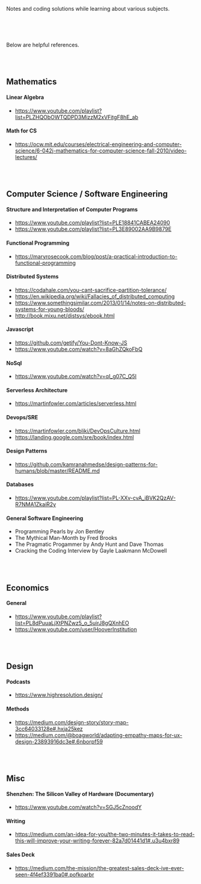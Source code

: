 Notes and coding solutions while learning about various subjects.

<br/><br/><br/>

Below are helpful references.

<br/><br/>

## Mathematics

#### Linear Algebra
  + https://www.youtube.com/playlist?list=PLZHQObOWTQDPD3MizzM2xVFitgF8hE_ab

#### Math for CS
  + https://ocw.mit.edu/courses/electrical-engineering-and-computer-science/6-042j-mathematics-for-computer-science-fall-2010/video-lectures/

<br/><br/>

## Computer Science / Software Engineering

#### Structure and Interpretation of Computer Programs
  + https://www.youtube.com/playlist?list=PLE18841CABEA24090
  + https://www.youtube.com/playlist?list=PL3E89002AA9B9879E

#### Functional Programming
  + https://maryrosecook.com/blog/post/a-practical-introduction-to-functional-programming

#### Distributed Systems
  + https://codahale.com/you-cant-sacrifice-partition-tolerance/
  + https://en.wikipedia.org/wiki/Fallacies_of_distributed_computing
  + https://www.somethingsimilar.com/2013/01/14/notes-on-distributed-systems-for-young-bloods/
  + http://book.mixu.net/distsys/ebook.html

#### Javascript
  + https://github.com/getify/You-Dont-Know-JS
  + https://www.youtube.com/watch?v=8aGhZQkoFbQ

#### NoSql
  + https://www.youtube.com/watch?v=qI_g07C_Q5I  
  
#### Serverless Architecture
  + https://martinfowler.com/articles/serverless.html
  
#### Devops/SRE
  + https://martinfowler.com/bliki/DevOpsCulture.html  
  + https://landing.google.com/sre/book/index.html

#### Design Patterns
  + https://github.com/kamranahmedse/design-patterns-for-humans/blob/master/README.md
  
#### Databases
  + https://www.youtube.com/playlist?list=PL-XXv-cvA_iBVK2QzAV-R7NMA1ZkaiR2y

#### General Software Engineering
  + Programming Pearls by Jon Bentley
  + The Mythical Man-Month by Fred Brooks
  + The Pragmatic Progammer by Andy Hunt and Dave Thomas
  + Cracking the Coding Interview by Gayle Laakmann McDowell

<br/><br/>

## Economics

#### General
  + https://www.youtube.com/playlist?list=PL8dPuuaLjXtPNZwz5_o_5uirJ8gQXnhEO
  + https://www.youtube.com/user/HooverInstitution

<br/><br/>

## Design

#### Podcasts
  + https://www.highresolution.design/
  
#### Methods
  + https://medium.com/design-story/story-map-3cc64033128e#.hxja25kez
  + https://medium.com/@boagworld/adapting-empathy-maps-for-ux-design-23893916dc3e#.6nborpf59

<br/><br/>

## Misc

#### Shenzhen: The Silicon Valley of Hardware (Documentary)
  + https://www.youtube.com/watch?v=SGJ5cZnoodY

#### Writing
  + https://medium.com/an-idea-for-you/the-two-minutes-it-takes-to-read-this-will-improve-your-writing-forever-82a7d01441d1#.u3u4bxr89

#### Sales Deck
  + https://medium.com/the-mission/the-greatest-sales-deck-ive-ever-seen-4f4ef3391ba0#.pofkoarbr

